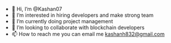 - 👋 Hi, I’m @Kashan07
- 👀 I’m interested in hiring developers and make strong team
- 🌱 I’m currently doing project management
- 💞️ I’m looking to collaborate with blockchain developers
- 📫 How to reach me you can email me kashanh832@gmail.com

<!---
Kashan07/Kashan07 is a ✨ special ✨ repository because its `README.md` (this file) appears on your GitHub profile.
You can click the Preview link to take a look at your changes.
--->
